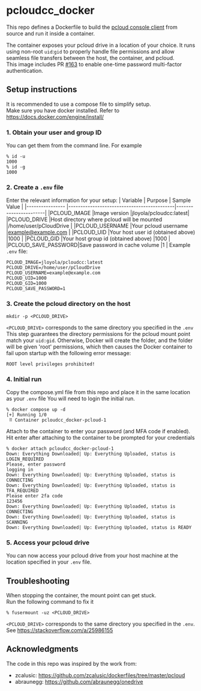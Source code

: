 # pcloudcc_docker
This repo defines a Dockerfile to build the
[pcloud console client](https://github.com/pcloudcom/console-client)
from source and run it inside a container.  

The container exposes your pcloud drive in a location of your
choice. It runs using non-root `uid`:`gid` to properly handle
file permissions and allow seamless file transfers between the host, the container, and pcloud.  
This image includes PR [#163](https://github.com/pcloudcom/console-client/pull/163)
to enable one-time password multi-factor authentication.

## Setup instructions
It is recommended to use a compose file to simplify setup.  
Make sure you have docker installed. Refer to https://docs.docker.com/engine/install/

### 1. Obtain your user and group ID
You can get them from the command line. For example
```
% id -u
1000
% id -g
1000
```
### 2. Create a `.env` file
Enter the relevant information for your setup:
| Variable           | Purpose                                    | Sample Value          |
|----------------    |--------------------------------------------|-----------------------|
|PCLOUD_IMAGE        |Image version                               |jloyola/pcloudcc:latest|
|PCLOUD_DRIVE        |Host directory where pcloud will be mounted |/home/user/pCloudDrive |
|PCLOUD_USERNAME     |Your pcloud username                        |example@example.com    |
|PCLOUD_UID          |Your host user id (obtained above)          |1000                   |
|PCLOUD_GID          |Your host group id (obtained above)         |1000                   |
|PCLOUD_SAVE_PASSWORD|Save password in cache volume               |1                      |
Example `.env` file:  
```
PCLOUD_IMAGE=jloyola/pcloudcc:latest
PCLOUD_DRIVE=/home/user/pCloudDrive
PCLOUD_USERNAME=example@example.com
PCLOUD_UID=1000
PCLOUD_GID=1000
PCLOUD_SAVE_PASSWORD=1
```
### 3. Create the pcloud directory on the host
```
mkdir -p <PCLOUD_DRIVE>
```
`<PCLOUD_DRIVE>` corresponds to the same directory you specified in the `.env`
This step guarantees the directory permissions for the pcloud mount point
match your `uid:gid`. Otherwise, Docker will create the folder, and the
folder will be given 'root' permissions, which then causes the Docker container to fail upon startup with the following error message:
```
ROOT level privileges prohibited!
```
### 4. Initial run
Copy the compose.yml file from this repo and place it in the
same location as your `.env` file
You will need to login the initial run.
```
% docker compose up -d
[+] Running 1/0
 ⠿ Container pcloudcc_docker-pcloud-1
```
Attach to the container to enter your password (and MFA code if enabled).  
Hit enter after attaching to the container to be prompted for your credentials
```
% docker attach pcloudcc_docker-pcloud-1
Down: Everything Downloaded| Up: Everything Uploaded, status is LOGIN_REQUIRED
Please, enter password
logging in
Down: Everything Downloaded| Up: Everything Uploaded, status is CONNECTING
Down: Everything Downloaded| Up: Everything Uploaded, status is TFA_REQUIRED
Please enter 2fa code
123456
Down: Everything Downloaded| Up: Everything Uploaded, status is CONNECTING
Down: Everything Downloaded| Up: Everything Uploaded, status is SCANNING
Down: Everything Downloaded| Up: Everything Uploaded, status is READY
```
### 5. Access your pcloud drive
You can now access your pcloud drive from your host machine
at the location specified in your `.env` file.

## Troubleshooting
When stopping the container, the mount point can get stuck.  
Run the following command to fix it
```
% fusermount -uz <PCLOUD_DRIVE>
```
`<PCLOUD_DRIVE>` corresponds to the same directory you specified in the `.env`.  
See https://stackoverflow.com/a/25986155
## Acknowledgments
The code in this repo was inspired by the work from:
* zcalusic: https://github.com/zcalusic/dockerfiles/tree/master/pcloud
* abraunegg: https://github.com/abraunegg/onedrive

